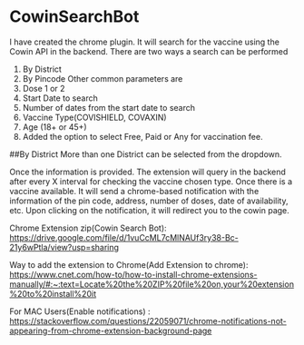 # CowinSearchBot
I have created the chrome plugin. It will search for the vaccine using the Cowin API in the backend. There are two ways a search can be performed
1. By District
2. By Pincode
Other common parameters are
1. Dose 1 or 2
2. Start Date to search
3. Number of dates from the start date to search
4. Vaccine Type(COVISHIELD, COVAXIN)
5. Age (18+ or 45+)
6. Added the option to select Free, Paid or Any for vaccination fee.

##By District
More than one District can be selected from the dropdown.


Once the information is provided. The extension will query in the backend after every X interval for checking the vaccine chosen type. Once there is a vaccine available. It will send a chrome-based notification with the information of the pin code, address, number of doses, date of availability, etc. Upon clicking on the notification, it will redirect you to the cowin page.

Chrome Extension zip(Cowin Search Bot): https://drive.google.com/file/d/1vuCcML7cMlNAUf3ry38-Bc-21y6wPtla/view?usp=sharing

Way to add the extension to Chrome(Add Extension to chrome): https://www.cnet.com/how-to/how-to-install-chrome-extensions-manually/#:~:text=Locate%20the%20ZIP%20file%20on,your%20extension%20to%20install%20it

For MAC Users(Enable notifications) :
https://stackoverflow.com/questions/22059071/chrome-notifications-not-appearing-from-chrome-extension-background-page

